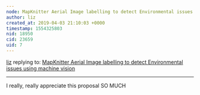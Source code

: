 ```yaml
---
node: MapKnitter Aerial Image labelling to detect Environmental issues using machine vision
author: liz
created_at: 2019-04-03 21:10:03 +0000
timestamp: 1554325803
nid: 18950
cid: 23659
uid: 7
---
```




[liz](../profile/liz) replying to: [MapKnitter Aerial Image labelling to detect Environmental issues using machine vision](../notes/sauvzi13397/04-03-2019/mapknitter-aerial-image-labelling-to-detect-environmental-issues-using-machine-vision)

----
 I really, really appreciate this proposal SO MUCH 